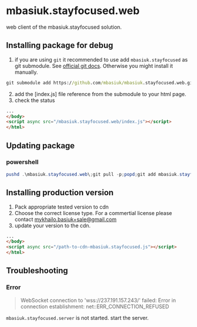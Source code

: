 # mbasiuk.stayfocused.web
web client of the mbasiuk.stayfocused solution.

## Installing package for debug

1)  if you are using `git` it recommended to use add `mbasiuk.stayfocused` as git submodule. See [official git docs](https://git-scm.com/book/en/v2/Git-Tools-Submodules). Otherwise you might install it manually.

```cmd
git submodule add https://github.com/mbasiuk/mbasiuk.stayfocused.web.git
```

2) add the [index.js] file reference from the submodule to your html page.
3) check the status

```html
...
</body>
<script async src="/mbasiuk.stayfocused.web/index.js"></script>
</html>
```

## Updating package

### powershell

```powershell
pushd .\mbasiuk.stayfocused.web\;git pull -p;popd;git add mbasiuk.stayfocused.web; git commit -m "updated stayfocused.web lib";git push;
```

## Installing production version
1) Pack appropriate tested version to cdn
2) Choose the correct license type. For a commertial license please contact mykhailo.basiuk+sale@gmail.com
3) update your version to the cdn.
```html
...
</body>
<script async src="/path-to-cdn-mbasiuk.stayfocused.js"></script>
</html>
```

## Troubleshooting

### Error

>WebSocket connection to 'wss://237.191.157.243/' failed: Error in connection establishment: net::ERR_CONNECTION_REFUSED

 `mbasiuk.stayfocused.server` is not started. start the server.
